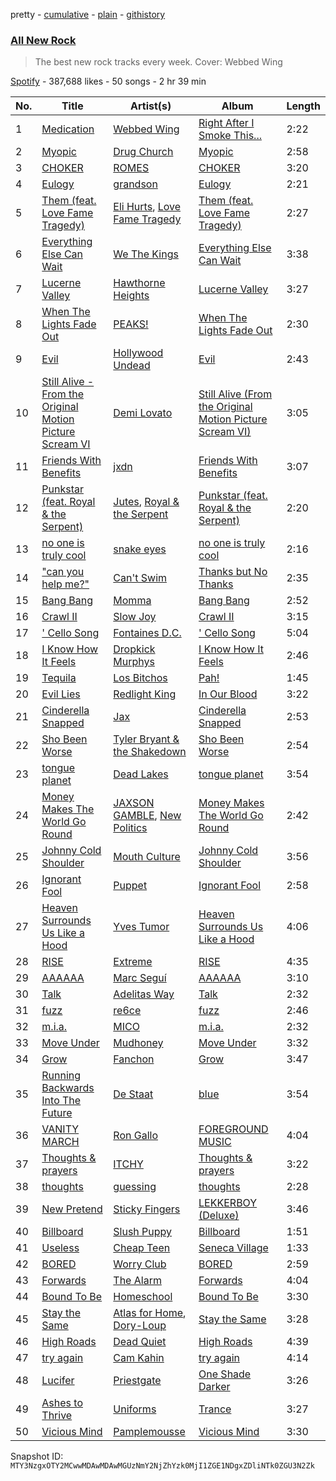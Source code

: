 pretty - [cumulative](/playlists/cumulative/37i9dQZF1DWZryfp6NSvtz.md) - [plain](/playlists/plain/37i9dQZF1DWZryfp6NSvtz) - [githistory](https://github.githistory.xyz/mackorone/spotify-playlist-archive/blob/main/playlists/plain/37i9dQZF1DWZryfp6NSvtz)

### [All New Rock](https://open.spotify.com/playlist/37i9dQZF1DWZryfp6NSvtz)

> The best new rock tracks every week\. Cover: Webbed Wing

[Spotify](https://open.spotify.com/user/spotify) - 387,688 likes - 50 songs - 2 hr 39 min

| No. | Title | Artist(s) | Album | Length |
|---|---|---|---|---|
| 1 | [Medication](https://open.spotify.com/track/4WFjp4EEmScRkNSiAsrEj1) | [Webbed Wing](https://open.spotify.com/artist/5WtT8OzAjn0fJ6tondvHrI) | [Right After I Smoke This...](https://open.spotify.com/album/2pvRSA7JQIgKa1lAvruUlB) | 2:22 |
| 2 | [Myopic](https://open.spotify.com/track/02PbIkn24emrkP1LDBymUp) | [Drug Church](https://open.spotify.com/artist/6q4AmzK3GzCuEzkurnYuEQ) | [Myopic](https://open.spotify.com/album/3eOLdLhghHk4EUNxrTzt8i) | 2:58 |
| 3 | [CHOKER](https://open.spotify.com/track/4BhDkugxAaXgS0k6fxa6jW) | [ROMES](https://open.spotify.com/artist/4b3MzzOReTrle64Pxc1r9g) | [CHOKER](https://open.spotify.com/album/3uAsQcyJAS9hAfZKrNYBvL) | 3:20 |
| 4 | [Eulogy](https://open.spotify.com/track/4JfMlJsDGIu1bVOYUnUYYH) | [grandson](https://open.spotify.com/artist/4ZgQDCtRqZlhLswVS6MHN4) | [Eulogy](https://open.spotify.com/album/1yoLIxqTVxN9O5U5KmwIIj) | 2:21 |
| 5 | [Them \(feat\. Love Fame Tragedy\)](https://open.spotify.com/track/67o1ScDamhd4XXAWlTgMFD) | [Eli Hurts](https://open.spotify.com/artist/2SPTuVsyrbhH0kvnxQgwDa), [Love Fame Tragedy](https://open.spotify.com/artist/04Ye3owBSFJF5hnYWHtq9Q) | [Them \(feat\. Love Fame Tragedy\)](https://open.spotify.com/album/0CIbXC5GQPgbU7l27OjMEw) | 2:27 |
| 6 | [Everything Else Can Wait](https://open.spotify.com/track/7sgmhETQa3Q2AcbBUmDj1r) | [We The Kings](https://open.spotify.com/artist/3ao3jf5d70Tf4fPh2bnXVl) | [Everything Else Can Wait](https://open.spotify.com/album/32m8WHzsazOVcVLTL6IKiN) | 3:38 |
| 7 | [Lucerne Valley](https://open.spotify.com/track/26aXw0iAdIepJSw9vWn9ZF) | [Hawthorne Heights](https://open.spotify.com/artist/126FigDBtqwS2YsOYMTPQe) | [Lucerne Valley](https://open.spotify.com/album/1fOyNLMEMixVgnwph2IdDy) | 3:27 |
| 8 | [When The Lights Fade Out](https://open.spotify.com/track/0LP4optWQdWNeKzTnuKil0) | [PEAKS!](https://open.spotify.com/artist/6OmQ3QpipDrfFdHjtYNMp1) | [When The Lights Fade Out](https://open.spotify.com/album/5ALQrLEcdo3DWpnfB6B5sS) | 2:30 |
| 9 | [Evil](https://open.spotify.com/track/2huOPxihus7AAslKHs3mGc) | [Hollywood Undead](https://open.spotify.com/artist/0CEFCo8288kQU7mJi25s6E) | [Evil](https://open.spotify.com/album/5EdJlD6ASMACKDLhczcwhb) | 2:43 |
| 10 | [Still Alive \- From the Original Motion Picture Scream VI](https://open.spotify.com/track/4Gnbk3CFlF1Qt0nTiz693B) | [Demi Lovato](https://open.spotify.com/artist/6S2OmqARrzebs0tKUEyXyp) | [Still Alive \(From the Original Motion Picture Scream VI\)](https://open.spotify.com/album/50Zsh8ekKxgClUUKoVQe9q) | 3:05 |
| 11 | [Friends With Benefits](https://open.spotify.com/track/3cubovyBMABNcWzSdbzMTP) | [jxdn](https://open.spotify.com/artist/6Y64EaNqpqcZYTgs4c76gF) | [Friends With Benefits](https://open.spotify.com/album/1V6UogSpYpLE8XYmCdjR5N) | 3:07 |
| 12 | [Punkstar \(feat\. Royal & the Serpent\)](https://open.spotify.com/track/1rppprlWCNdcJY6DQxVNkI) | [Jutes](https://open.spotify.com/artist/53fzjsJnjEKkA6TdncuIM4), [Royal & the Serpent](https://open.spotify.com/artist/64EHXDoln95lnccszdPum0) | [Punkstar \(feat\. Royal & the Serpent\)](https://open.spotify.com/album/5waz9PhRXRpr5LKEkPr09t) | 2:20 |
| 13 | [no one is truly cool](https://open.spotify.com/track/3Wuvh6YDTQE1vsOCiHOkxQ) | [snake eyes](https://open.spotify.com/artist/0wgafapEtlYucTrMZdFb91) | [no one is truly cool](https://open.spotify.com/album/1kor0saoI4U16mP7LDzdan) | 2:16 |
| 14 | ["can you help me?"](https://open.spotify.com/track/6W9w4ZaFWiYojJXWBs6tVc) | [Can't Swim](https://open.spotify.com/artist/62elZbH5Iop8UPcChp7OrU) | [Thanks but No Thanks](https://open.spotify.com/album/67uepYH5WaYipVDJnkWXyT) | 2:35 |
| 15 | [Bang Bang](https://open.spotify.com/track/1FE3y5rW4l9I7prqRLnLi4) | [Momma](https://open.spotify.com/artist/5Wj0an60VgRckYV9zlDe1e) | [Bang Bang](https://open.spotify.com/album/0NTpahhBmUXJjGRD1kuaV6) | 2:52 |
| 16 | [Crawl II](https://open.spotify.com/track/30mJq8ujEDX7Y3pUus8PUb) | [Slow Joy](https://open.spotify.com/artist/5p119sPXEyp2exxbpInGqL) | [Crawl II](https://open.spotify.com/album/3CTvjgbFrgEiv8dSm05M6k) | 3:15 |
| 17 | [' Cello Song](https://open.spotify.com/track/7j8mW4Di9sY1HvkrcnYl7y) | [Fontaines D.C.](https://open.spotify.com/artist/3SXwqSqAoBz9WCI9PDQzY6) | [' Cello Song](https://open.spotify.com/album/0iZgwjeGPi1k2FWZTXBd7B) | 5:04 |
| 18 | [I Know How It Feels](https://open.spotify.com/track/3gd0PGrjI49TL1keClyFBh) | [Dropkick Murphys](https://open.spotify.com/artist/7w9jdhcgHNdiPeNPUoFSlx) | [I Know How It Feels](https://open.spotify.com/album/5yWpmbHjwTVx2sVTkrr8KI) | 2:46 |
| 19 | [Tequila](https://open.spotify.com/track/3PuPuqIJFkDHskgjzLgjo7) | [Los Bitchos](https://open.spotify.com/artist/07b9qW7pabKGO29JPWXn9m) | [Pah!](https://open.spotify.com/album/0euY5M3b7Uc4WkG7yGbjNz) | 1:45 |
| 20 | [Evil Lies](https://open.spotify.com/track/0Am5y6HAFWve4lLv1SeJrJ) | [Redlight King](https://open.spotify.com/artist/6hha7AM7ao3kNpN0VwOXgD) | [In Our Blood](https://open.spotify.com/album/7oZbYefTwTCK3LlU6K6sMM) | 3:22 |
| 21 | [Cinderella Snapped](https://open.spotify.com/track/3udCid1W2whR6CQrVpsKUh) | [Jax](https://open.spotify.com/artist/7DQYAz99eM3Y5PkP9WtUew) | [Cinderella Snapped](https://open.spotify.com/album/7iUDdeaEqO2asWLp8zPE3n) | 2:53 |
| 22 | [Sho Been Worse](https://open.spotify.com/track/2Qg9TUOmezQXfKV1NrT8bx) | [Tyler Bryant & the Shakedown](https://open.spotify.com/artist/3Ig1cmnFAUxpTEYVjTRkLo) | [Sho Been Worse](https://open.spotify.com/album/3sxE8PeJB8tUFIM5soGgco) | 2:54 |
| 23 | [tongue planet](https://open.spotify.com/track/2CdvseouKu5IZIOa3mBqc0) | [Dead Lakes](https://open.spotify.com/artist/0e14x1G9pTcCmLLzkFDhE0) | [tongue planet](https://open.spotify.com/album/1UnesPjr0zykLoTrsanlwH) | 3:54 |
| 24 | [Money Makes The World Go Round](https://open.spotify.com/track/13Y9yaZJ1kM9nQ7kKgCiwC) | [JAXSON GAMBLE](https://open.spotify.com/artist/4fClmcYOLFAp5rrKUqLHAI), [New Politics](https://open.spotify.com/artist/3RbyaF3Pq6iDUKNp04AIcU) | [Money Makes The World Go Round](https://open.spotify.com/album/46EIJuzWWUL56issUXlSaw) | 2:42 |
| 25 | [Johnny Cold Shoulder](https://open.spotify.com/track/4ZKeLPAvu2tT4A5bcM1cFT) | [Mouth Culture](https://open.spotify.com/artist/4Fc4GqcYwYnTePiW3nggrd) | [Johnny Cold Shoulder](https://open.spotify.com/album/6Rex8NlbDw8h50M7UbMAWy) | 3:56 |
| 26 | [Ignorant Fool](https://open.spotify.com/track/5JFKUszWXTA1rFyro9EUOs) | [Puppet](https://open.spotify.com/artist/0QaiCsyOUjBgLqsbABu07O) | [Ignorant Fool](https://open.spotify.com/album/7GMTIduXGzKXTTBiJ3TYP6) | 2:58 |
| 27 | [Heaven Surrounds Us Like a Hood](https://open.spotify.com/track/3nEGqUkkHyrDE9od2Uh2FM) | [Yves Tumor](https://open.spotify.com/artist/0qu422H5MOoQxGjd4IzHbS) | [Heaven Surrounds Us Like a Hood](https://open.spotify.com/album/5t7N8dFT1XvMnDekrjfHkb) | 4:06 |
| 28 | [RISE](https://open.spotify.com/track/1Q99lciGepKxOoUO0JxDAh) | [Extreme](https://open.spotify.com/artist/6w7j5wQ5AI5OQYlcM15s2L) | [RISE](https://open.spotify.com/album/6SA6Ml0cEluSLl5NdqU0Bp) | 4:35 |
| 29 | [AAAAAA](https://open.spotify.com/track/2eFWliYRleozZ8w8JRm5FP) | [Marc Seguí](https://open.spotify.com/artist/5FQ8tBUtIamA2hRtatrYUF) | [AAAAAA](https://open.spotify.com/album/6vR3IjKZz96v4RXVdcN39q) | 3:10 |
| 30 | [Talk](https://open.spotify.com/track/5LPKDLRWNgutpyW6kM3iuh) | [Adelitas Way](https://open.spotify.com/artist/1ZjAT2nTrzDIXFfsQ2hWJk) | [Talk](https://open.spotify.com/album/4SAfapUjkxqKHj1TP5xlsG) | 2:32 |
| 31 | [fuzz](https://open.spotify.com/track/2ctn0r5FOaCMKNC3JPojaG) | [re6ce](https://open.spotify.com/artist/4ULUpM5hJYKWhWdIViYrGK) | [fuzz](https://open.spotify.com/album/45jK0xCxf13uNLUKfpPMyR) | 2:46 |
| 32 | [m.i.a.](https://open.spotify.com/track/4SZsO44hUGeMb5dVJbncez) | [MICO](https://open.spotify.com/artist/0wajW5BBnk40YAhJdTkrrG) | [m.i.a.](https://open.spotify.com/album/48dzjyMdd8UILx5WRIF1v8) | 2:32 |
| 33 | [Move Under](https://open.spotify.com/track/7kAlaiYM5AFdgf9caGqLQD) | [Mudhoney](https://open.spotify.com/artist/7LuYiSXiWs86rwWJjEEgB9) | [Move Under](https://open.spotify.com/album/5SDLkpUVVOjCzHu2vbBABl) | 3:32 |
| 34 | [Grow](https://open.spotify.com/track/7yIyNzFkLxacTrgR3yimJY) | [Fanchon](https://open.spotify.com/artist/5qFDMEfam5K4WRncOFdOEP) | [Grow](https://open.spotify.com/album/6V6DhgsedKip2k52hdbf3S) | 3:47 |
| 35 | [Running Backwards Into The Future](https://open.spotify.com/track/6roWUYJAxJW0o5Khr1sU9F) | [De Staat](https://open.spotify.com/artist/4rZJKub3qA5t1yYcT3qmm4) | [blue](https://open.spotify.com/album/26sG7sfbd4Omstr01DGf16) | 3:54 |
| 36 | [VANITY MARCH](https://open.spotify.com/track/3tYqhZo4Ugfg7OmVTkIN4u) | [Ron Gallo](https://open.spotify.com/artist/4rfE3kN2zKNC9L9tt3iVOg) | [FOREGROUND MUSIC](https://open.spotify.com/album/0Z6VhqP1OCj9a6zrArMqW3) | 4:04 |
| 37 | [Thoughts & prayers](https://open.spotify.com/track/7559OWH52gbkBZMeL4mQqR) | [ITCHY](https://open.spotify.com/artist/42pWilgI9MEZARoTtGHNR4) | [Thoughts & prayers](https://open.spotify.com/album/3lfzcAeoArNjfeYmakvBHO) | 3:22 |
| 38 | [thoughts](https://open.spotify.com/track/5omnAwQmmDlJ4DOXlZWMVO) | [guessing](https://open.spotify.com/artist/6EiUsyrZU50GTbJzhH8CJQ) | [thoughts](https://open.spotify.com/album/2wcdpxNc6vzFcL3FedKi9f) | 2:28 |
| 39 | [New Pretend](https://open.spotify.com/track/6SCE7ibG2u68MNGuDULXdE) | [Sticky Fingers](https://open.spotify.com/artist/3ZGr7nQBXDU2WhyXgRVbt0) | [LEKKERBOY \(Deluxe\)](https://open.spotify.com/album/3vfAGqnr4nTNJxjUx9x2qr) | 3:46 |
| 40 | [Billboard](https://open.spotify.com/track/0SgtsW3aGMqLXyUkIcTCSv) | [Slush Puppy](https://open.spotify.com/artist/58eJhHRICp87T2IFcP0bYh) | [Billboard](https://open.spotify.com/album/64kyKS3pe5GlZ3fSGlrFJa) | 1:51 |
| 41 | [Useless](https://open.spotify.com/track/5DAvpxxApoYWJhT6NVoL42) | [Cheap Teen](https://open.spotify.com/artist/0X6Rbb4fyZbLfdz3oNhnOX) | [Seneca Village](https://open.spotify.com/album/1H1OF9HCM4Fl2XZ0xXga1u) | 1:33 |
| 42 | [BORED](https://open.spotify.com/track/43K5PfPWowtSeMdcFyWUKv) | [Worry Club](https://open.spotify.com/artist/7Fkc1Q81Zy25eZ5dmnURGl) | [BORED](https://open.spotify.com/album/6M7T7XPZd7HdLqFKDbmmLg) | 2:59 |
| 43 | [Forwards](https://open.spotify.com/track/4VszvyNRh1jYPXXutydl5H) | [The Alarm](https://open.spotify.com/artist/0oQLexIBY9SlMhtbSIPFAO) | [Forwards](https://open.spotify.com/album/3UWMyY1cN2GfwOw4k8dxYb) | 4:04 |
| 44 | [Bound To Be](https://open.spotify.com/track/2UEIBvImcmgwOJsw7UCesE) | [Homeschool](https://open.spotify.com/artist/3QSLQuaMerIfT2VHvqObG8) | [Bound To Be](https://open.spotify.com/album/5lpFZntCTxHcHLAMqK7kwb) | 3:30 |
| 45 | [Stay the Same](https://open.spotify.com/track/7azJErxD75D2HXsdxlkUyf) | [Atlas for Home](https://open.spotify.com/artist/37spg9xBapfjLG1oE8uv7a), [Dory\-Loup](https://open.spotify.com/artist/7hlVD6C022u1z25lu7abd2) | [Stay the Same](https://open.spotify.com/album/6GWB68UPQqo8GM9bDeDgWo) | 3:28 |
| 46 | [High Roads](https://open.spotify.com/track/1gvI6jiR9CSTQ0doG6QKPd) | [Dead Quiet](https://open.spotify.com/artist/5zNDL3ziMKzDJ73D5jZYXS) | [High Roads](https://open.spotify.com/album/2cxYyMCv4PGzZanld6FqKx) | 4:39 |
| 47 | [try again](https://open.spotify.com/track/0S09s70YzPQOKChK4ybdMZ) | [Cam Kahin](https://open.spotify.com/artist/1RZPdKEZaw9Mz2r0HNYiSw) | [try again](https://open.spotify.com/album/5mB0WqDGxpdEvhvEgZlUOL) | 4:14 |
| 48 | [Lucifer](https://open.spotify.com/track/4Fve9SnM02yqPypTcK4i4U) | [Priestgate](https://open.spotify.com/artist/0mhU2f9YqeYcnEW6ynit0i) | [One Shade Darker](https://open.spotify.com/album/460Oh7tKR0JYuAje2Nuf04) | 3:26 |
| 49 | [Ashes to Thrive](https://open.spotify.com/track/7pa4hULvI1FWJOprcI6qHk) | [Uniforms](https://open.spotify.com/artist/6OUh2Ek6fOHcCrVdhXFTQL) | [Trance](https://open.spotify.com/album/5YV1I2FwPMDdEeRaAoZeNq) | 3:27 |
| 50 | [Vicious Mind](https://open.spotify.com/track/5B2SzZVptFUzlya0Kur63W) | [Pamplemousse](https://open.spotify.com/artist/5mfSroygyqh7OOonNCJ4Z1) | [Vicious Mind](https://open.spotify.com/album/5Hrz53M9jj93YEMtv09dng) | 3:30 |

Snapshot ID: `MTY3NzgxOTY2MCwwMDAwMDAwMGUzNmY2NjZhYzk0MjI1ZGE1NDgxZDliNTk0ZGU3N2Zk`
